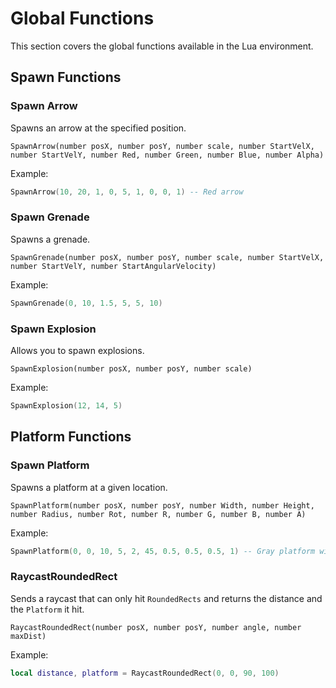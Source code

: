# Global Functions

This section covers the global functions available in the Lua environment.

## Spawn Functions

### Spawn Arrow
Spawns an arrow at the specified position.

```
SpawnArrow(number posX, number posY, number scale, number StartVelX, number StartVelY, number Red, number Green, number Blue, number Alpha)
```

Example:
```lua
SpawnArrow(10, 20, 1, 0, 5, 1, 0, 0, 1) -- Red arrow
```

### Spawn Grenade
Spawns a grenade.

```
SpawnGrenade(number posX, number posY, number scale, number StartVelX, number StartVelY, number StartAngularVelocity)
```

Example:
```lua
SpawnGrenade(0, 10, 1.5, 5, 5, 10)
```

### Spawn Explosion
Allows you to spawn explosions.

```
SpawnExplosion(number posX, number posY, number scale)
```

Example:
```lua
SpawnExplosion(12, 14, 5)
```

## Platform Functions

### Spawn Platform
Spawns a platform at a given location.

```
SpawnPlatform(number posX, number posY, number Width, number Height, number Radius, number Rot, number R, number G, number B, number A)
```

Example:
```lua
SpawnPlatform(0, 0, 10, 5, 2, 45, 0.5, 0.5, 0.5, 1) -- Gray platform with rotation
```

### RaycastRoundedRect
Sends a raycast that can only hit `RoundedRects` and returns the distance and the `Platform` it hit.

```
RaycastRoundedRect(number posX, number posY, number angle, number maxDist)
```

Example:
```lua
local distance, platform = RaycastRoundedRect(0, 0, 90, 100)
```